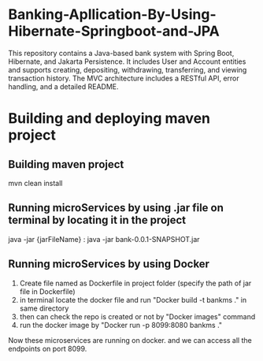 # Banking-Apllication-By-Using-Hibernate-Springboot-and-JPA
This repository contains a Java-based bank system with Spring Boot, Hibernate, and Jakarta Persistence. It includes User and Account entities and supports creating, depositing, withdrawing, transferring, and viewing transaction history. The MVC architecture includes a RESTful API, error handling, and a detailed README.



# Building and deploying maven project

## Building maven project
mvn clean install

## Running microServices by using .jar file on terminal by locating it in the project
java -jar {jarFileName} : java -jar bank-0.0.1-SNAPSHOT.jar 

## Running microServices by using Docker
1. Create file named as Dockerfile in project folder (specify the path of jar file in Dockerfile) 
2. in terminal locate the docker file and run "Docker build -t bankms ." in same directory
3. then can check the repo is created or not by "Docker images" command
4. run the docker image by "Docker run -p 8099:8080 bankms ."

Now these microservices are running on docker. and we can access all the endpoints on port 8099.
